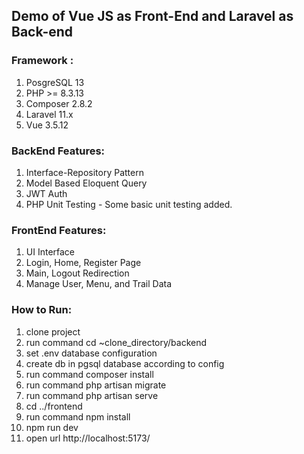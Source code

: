 ## Demo of Vue JS as Front-End and Laravel as Back-end

### Framework :
1. PosgreSQL 13
1. PHP >= 8.3.13
1. Composer 2.8.2
1. Laravel 11.x
1. Vue 3.5.12

### BackEnd Features:
1. Interface-Repository Pattern
1. Model Based Eloquent Query
1. JWT Auth
1. PHP Unit Testing - Some basic unit testing added.

### FrontEnd Features:
1. UI Interface
1. Login, Home, Register Page
1. Main, Logout Redirection
1. Manage User, Menu, and Trail Data

### How to Run:
1. clone project
1. run command cd ~clone_directory/backend
1. set .env database configuration
1. create db in pgsql database according to config
1. run command composer install
1. run command php artisan migrate
1. run command php artisan serve
1. cd ../frontend
1. run command npm install
1. npm run dev
1. open url http://localhost:5173/
